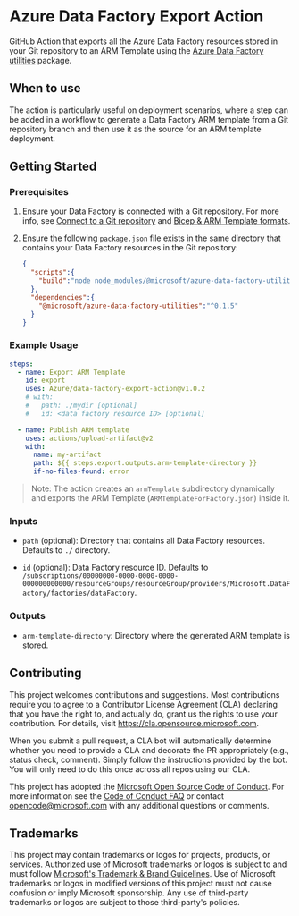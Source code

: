 # Azure Data Factory Export Action

GitHub Action that exports all the Azure Data Factory resources stored in your Git repository to an ARM Template using the [Azure Data Factory utilities](https://www.npmjs.com/package/@microsoft/azure-data-factory-utilities) package.

## When to use

The action is particularly useful on deployment scenarios, where a step can be added in a workflow to generate a Data Factory ARM template from a Git repository branch and then use it as the source for an ARM template deployment.

## Getting Started

### Prerequisites

1. Ensure your Data Factory is connected with a Git repository. For more info, see [Connect to a Git repository](https://docs.microsoft.com/en-us/azure/data-factory/source-control#connect-to-a-git-repository) and [Bicep & ARM Template formats](https://docs.microsoft.com/en-us/azure/templates/microsoft.datafactory/factories?tabs=bicep).

2. Ensure the following `package.json` file exists in the same directory that contains your Data Factory resources in the Git repository:

    ```json
    {
      "scripts":{
        "build":"node node_modules/@microsoft/azure-data-factory-utilities/lib/index"
      },
      "dependencies":{
        "@microsoft/azure-data-factory-utilities":"^0.1.5"
      }
    }
    ```

### Example Usage

```yml
steps:
  - name: Export ARM Template
    id: export
    uses: Azure/data-factory-export-action@v1.0.2
    # with:
    #   path: ./mydir [optional]
    #   id: <data factory resource ID> [optional]

  - name: Publish ARM template
    uses: actions/upload-artifact@v2
    with:
      name: my-artifact
      path: ${{ steps.export.outputs.arm-template-directory }}
      if-no-files-found: error
```

> Note: The action creates an `armTemplate` subdirectory dynamically and exports the ARM Template (`ARMTemplateForFactory.json`) inside it.

### Inputs

- `path` (optional): Directory that contains all Data Factory resources. Defaults to `./` directory.

- `id` (optional): Data Factory resource ID. Defaults to `/subscriptions/00000000-0000-0000-0000-000000000000/resourceGroups/resourceGroup/providers/Microsoft.DataFactory/factories/dataFactory`.

### Outputs

- `arm-template-directory`: Directory where the generated ARM template is stored.

## Contributing

This project welcomes contributions and suggestions.  Most contributions require you to agree to a
Contributor License Agreement (CLA) declaring that you have the right to, and actually do, grant us
the rights to use your contribution. For details, visit https://cla.opensource.microsoft.com.

When you submit a pull request, a CLA bot will automatically determine whether you need to provide
a CLA and decorate the PR appropriately (e.g., status check, comment). Simply follow the instructions
provided by the bot. You will only need to do this once across all repos using our CLA.

This project has adopted the [Microsoft Open Source Code of Conduct](https://opensource.microsoft.com/codeofconduct/).
For more information see the [Code of Conduct FAQ](https://opensource.microsoft.com/codeofconduct/faq/) or
contact [opencode@microsoft.com](mailto:opencode@microsoft.com) with any additional questions or comments.

## Trademarks

This project may contain trademarks or logos for projects, products, or services. Authorized use of Microsoft 
trademarks or logos is subject to and must follow 
[Microsoft's Trademark & Brand Guidelines](https://www.microsoft.com/en-us/legal/intellectualproperty/trademarks/usage/general).
Use of Microsoft trademarks or logos in modified versions of this project must not cause confusion or imply Microsoft sponsorship.
Any use of third-party trademarks or logos are subject to those third-party's policies.
